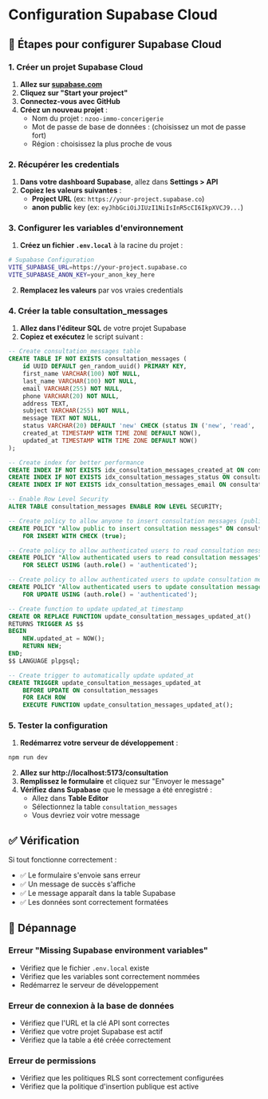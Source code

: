 # Configuration Supabase Cloud

## 🚀 Étapes pour configurer Supabase Cloud

### 1. Créer un projet Supabase Cloud

1. **Allez sur [supabase.com](https://supabase.com)**
2. **Cliquez sur "Start your project"**
3. **Connectez-vous avec GitHub**
4. **Créez un nouveau projet** :
   - Nom du projet : `nzoo-immo-concerigerie`
   - Mot de passe de base de données : (choisissez un mot de passe fort)
   - Région : choisissez la plus proche de vous

### 2. Récupérer les credentials

1. **Dans votre dashboard Supabase**, allez dans **Settings > API**
2. **Copiez les valeurs suivantes** :
   - **Project URL** (ex: `https://your-project.supabase.co`)
   - **anon public** key (ex: `eyJhbGciOiJIUzI1NiIsInR5cCI6IkpXVCJ9...`)

### 3. Configurer les variables d'environnement

1. **Créez un fichier `.env.local`** à la racine du projet :
```bash
# Supabase Configuration
VITE_SUPABASE_URL=https://your-project.supabase.co
VITE_SUPABASE_ANON_KEY=your_anon_key_here
```

2. **Remplacez les valeurs** par vos vraies credentials

### 4. Créer la table consultation_messages

1. **Allez dans l'éditeur SQL** de votre projet Supabase
2. **Copiez et exécutez** le script suivant :

```sql
-- Create consultation_messages table
CREATE TABLE IF NOT EXISTS consultation_messages (
    id UUID DEFAULT gen_random_uuid() PRIMARY KEY,
    first_name VARCHAR(100) NOT NULL,
    last_name VARCHAR(100) NOT NULL,
    email VARCHAR(255) NOT NULL,
    phone VARCHAR(20) NOT NULL,
    address TEXT,
    subject VARCHAR(255) NOT NULL,
    message TEXT NOT NULL,
    status VARCHAR(20) DEFAULT 'new' CHECK (status IN ('new', 'read', 'replied')),
    created_at TIMESTAMP WITH TIME ZONE DEFAULT NOW(),
    updated_at TIMESTAMP WITH TIME ZONE DEFAULT NOW()
);

-- Create index for better performance
CREATE INDEX IF NOT EXISTS idx_consultation_messages_created_at ON consultation_messages(created_at DESC);
CREATE INDEX IF NOT EXISTS idx_consultation_messages_status ON consultation_messages(status);
CREATE INDEX IF NOT EXISTS idx_consultation_messages_email ON consultation_messages(email);

-- Enable Row Level Security
ALTER TABLE consultation_messages ENABLE ROW LEVEL SECURITY;

-- Create policy to allow anyone to insert consultation messages (public access)
CREATE POLICY "Allow public to insert consultation messages" ON consultation_messages
    FOR INSERT WITH CHECK (true);

-- Create policy to allow authenticated users to read consultation messages
CREATE POLICY "Allow authenticated users to read consultation messages" ON consultation_messages
    FOR SELECT USING (auth.role() = 'authenticated');

-- Create policy to allow authenticated users to update consultation messages
CREATE POLICY "Allow authenticated users to update consultation messages" ON consultation_messages
    FOR UPDATE USING (auth.role() = 'authenticated');

-- Create function to update updated_at timestamp
CREATE OR REPLACE FUNCTION update_consultation_messages_updated_at()
RETURNS TRIGGER AS $$
BEGIN
    NEW.updated_at = NOW();
    RETURN NEW;
END;
$$ LANGUAGE plpgsql;

-- Create trigger to automatically update updated_at
CREATE TRIGGER update_consultation_messages_updated_at
    BEFORE UPDATE ON consultation_messages
    FOR EACH ROW
    EXECUTE FUNCTION update_consultation_messages_updated_at();
```

### 5. Tester la configuration

1. **Redémarrez votre serveur de développement** :
```bash
npm run dev
```

2. **Allez sur http://localhost:5173/consultation**
3. **Remplissez le formulaire** et cliquez sur "Envoyer le message"
4. **Vérifiez dans Supabase** que le message a été enregistré :
   - Allez dans **Table Editor**
   - Sélectionnez la table `consultation_messages`
   - Vous devriez voir votre message

## ✅ Vérification

Si tout fonctionne correctement :
- ✅ Le formulaire s'envoie sans erreur
- ✅ Un message de succès s'affiche
- ✅ Le message apparaît dans la table Supabase
- ✅ Les données sont correctement formatées

## 🔧 Dépannage

### Erreur "Missing Supabase environment variables"
- Vérifiez que le fichier `.env.local` existe
- Vérifiez que les variables sont correctement nommées
- Redémarrez le serveur de développement

### Erreur de connexion à la base de données
- Vérifiez que l'URL et la clé API sont correctes
- Vérifiez que votre projet Supabase est actif
- Vérifiez que la table a été créée correctement

### Erreur de permissions
- Vérifiez que les politiques RLS sont correctement configurées
- Vérifiez que la politique d'insertion publique est active

